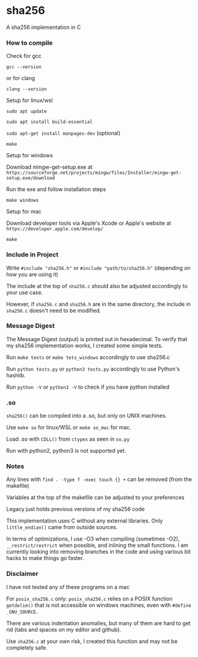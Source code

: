 # sha256
A sha256 implementation in C

### How to compile

Check for gcc

`gcc --version`

or for clang

`clang --version`


Setup for linux/wsl

`sudo apt update`

`sudo apt install build-essential`

`sudo apt-get install manpages-dev` (optional)

`make`


Setup for windows

Download mingw-get-setup.exe at `https://sourceforge.net/projects/mingw/files/Installer/mingw-get-setup.exe/download`

Run the exe and follow installation steps

`make windows`


Setup for mac

Download developer tools via Apple's Xcode or Apple's website at `https://developer.apple.com/develop/`

`make`

### Include in Project

Write `#include "sha256.h"` or `#include "path/to/sha256.h"` (depending on how you are using it)

The include at the top of `sha256.c` should also be adjusted accordingly to your use case.

However, if `sha256.c` and `sha256.h` are in the same directory, the include in `sha256.c` doesn't need to be modified.

### Message Digest

The Message Digest (output) is printed out in hexadecimal. To verify that my sha256 implementation works, I created some simple tests.

Run `make tests` or `make tets_windows` accordingly to use sha256.c

Run `python tests.py` or `python3 tests.py` accordingly to use Python's hashlib.

Run `python -V` or `python3 -V` to check if you have python installed

### .so

`sha256()` can be compiled into a .so, but only on UNIX machines. 

Use `make so` for linux/WSL or `make so_mac` for mac.

Load .so with `CDLL()` from `ctypes` as seen in `so.py`

Run with python2, python3 is not supported yet.

### Notes

Any lines with `find . -type f -exec touch {} +` can be removed (from the makefile)

Variables at the top of the makefile can be adjusted to your preferences

Legacy just holds previous versions of my sha256 code

This implementation uses C without any external libraries. Only `little_endian()` came from outside sources.

In terms of optimizations, I use -O3 when compiling (sometimes -O2), `__restrict/restrict` when possible, and inlining the small functions. I am currently looking into removing branches in the code and using various bit hacks to make things go faster.

### Disclaimer

I have not tested any of these programs on a mac

For `posix_sha256.c` only:
    `posix_sha256.c` relies on a POSIX function `getdelim()` that is not accessible on windows machines, even with `#define _GNU_SOURCE`. 

There are various indentation anomalies, but many of them are hard to get rid (tabs and spaces on my editor and github).

Use `sha256.c` at your own risk, I created this function and may not be completely safe.
